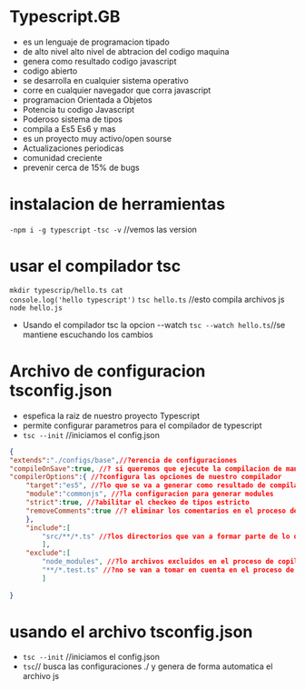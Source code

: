 # Typescript.__GB__
- es un lenguaje de programacion tipado 
- de alto nivel alto nivel de abtracion del codigo maquina
- genera como resultado codigo javascript
- codigo abierto
- se desarrolla en cualquier sistema operativo
- corre en cualquier navegador que corra javascript
- programacion Orientada a Objetos
- Potencia tu codigo Javascript
- Poderoso sistema de tipos
- compila a Es5 Es6 y mas
- es un proyecto muy activo/open sourse
- Actualizaciones periodicas
- comunidad creciente
- prevenir cerca de 15% de bugs
# instalacion de herramientas 
`-npm i -g typescript`
`-tsc -v` //vemos las version
# usar el compilador tsc
`mkdir typescrip/hello.ts
 cat                          console.log('hello typescript')`
`tsc hello.ts` //esto compila archivos js
`node hello.js`
- Usando el compilador tsc la opcion --watch
`tsc --watch hello.ts`//se mantiene escuchando los cambios

# Archivo de configuracion tsconfig.json
- espefica la raiz de nuestro proyecto Typescript
- permite configurar parametros para el compilador de typescript
- `tsc --init` //iniciamos el config.json
```json
{
"extends":"./configs/base",//?erencia de configuraciones
"compileOnSave":true, //? si queremos que ejecute la compilacion de manera automatica cuando guardemos cambios en nuestros archivos
"compilerOptions":{ //?configura las opciones de nuestro compilador
    "target":"es5", //?lo que se va a generar como resultado de compilacion
    "module":"commonjs", //?la configuracion para generar modules
    "strict":true, //?abilitar el checkeo de tipos estricto
    "removeComments":true //? eliminar los comentarios en el proceso de copilacion
    },
    "include":[
        "src/**/*.ts" //?los directorios que van a formar parte de lo que procesa el compilador
        ],
    "exclude":[
        "node_modules", //?lo archivos excluidos en el proceso de copilacion
        "**/*.test.ts" //?no se van a tomar en cuenta en el proceso de compilacion
        ]
        
}
```
# usando el archivo tsconfig.json
- `tsc --init` //iniciamos el config.json
- `tsc`// busca las configuraciones ./ y genera de forma automatica el archivo js
